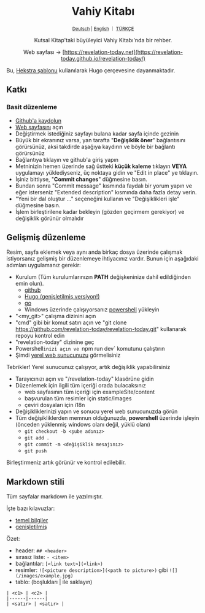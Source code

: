 <div align="center">
  <h1 align="center">Vahiy Kitabı</h1>
  <sup align="center"><a href="README.de.md">Deutsch</a> | <a href="README.md">English</a> ｜ <a href="README.tr.md">TÜRKÇE</a></sup>
  <p align="center">Kutsal Kitap'taki büyüleyici Vahiy Kitabı'nda bir rehber.</p>

Web sayfası → [https://revelation-today.net](https://revelation-today.github.io/revelation-today/)
</div>

Bu, [Hekstra şablonu](https://imfing.github.io/hextra/) kullanılarak Hugo çerçevesine dayanmaktadır.

## Katkı

### Basit düzenleme

- [Github'a kaydolun](https://github.com/signup?ref_cta=Sign+up&ref_loc=header+logged+out&ref_page=%2F&source=header-home)
- [Web sayfasını](https://revelation-today.github.io/revelation-today/) açın
- Değiştirmek istediğiniz sayfayı bulana kadar sayfa içinde gezinin
- Büyük bir ekranınız varsa, yan tarafta "**Değişiklik öner**" bağlantısını görürsünüz, aksi takdirde aşağıya kaydırın ve böyle bir bağlantı görürsünüz
- Bağlantıya tıklayın ve github'a giriş yapın
- Metninizin hemen üzerinde sağ üstteki **küçük kaleme** tıklayın **VEYA** uygulamayı yüklediyseniz, üç noktaya gidin ve "Edit in place" ye tıklayın.
- İşiniz bittiyse, "**Commit changes**" düğmesine basın.
- Bundan sonra "Commit message" kısmında faydalı bir yorum yapın ve eğer isterseniz "Extended description" kısmında daha fazla detay verin. 
- "Yeni bir dal oluştur ..." seçeneğini kullanın ve "Değişiklikleri işle" düğmesine basın.
- İşlem birleştirilene kadar bekleyin (gözden geçirmem gerekiyor) ve değişiklik görünür olmalıdır

## Gelişmiş düzenleme

Resim, sayfa eklemek veya aynı anda birkaç dosya üzerinde çalışmak istiyorsanız gelişmiş bir düzenlemeye ihtiyacınız vardır. Bunun için aşağıdaki adımları uygulamanız gerekir:
- Kurulum (Tüm kurulumlarınızın **PATH** değişkeninize dahil edildiğinden emin olun).
    - [github](https://git-scm.com/)
    - [Hugo (genişletilmiş versiyon!)](https://gohugo.io/installation/)
    - [go](https://go.dev/)
    - Windows üzerinde çalışıyorsanız [powershell](https://learn.microsoft.com/en-us/powershell/scripting/install/installing-powershell-on-windows?view=powershell-7.4) yükleyin
- "<my_git>" çalışma dizinini açın 
- "cmd" gibi bir komut satırı açın ve "git clone https://github.com/revelation-today/revelation-today.git" kullanarak repoyu kontrol edin
- "revelation-today" dizinine geç
- Powershell`inizi açın ve `npm run dev` komutunu çalıştırın
- Şimdi [yerel web sunucunuzu](http://localhost:1313/) görmelisiniz

Tebrikler! Yerel sunucunuz çalışıyor, artık değişiklik yapabilirsiniz

- Tarayıcınızı açın ve "<my-git>/revelation-today" klasörüne gidin
- Düzenlemek için ilgili tüm içeriği orada bulacaksınız
    - web sayfasının tüm içeriği için exampleSite/content
    - başvurulan tüm resimler için static/images
    - çeviri dosyaları için i18n
- Değişikliklerinizi yapın ve sonucu yerel web sunucunuzda görün
- Tüm değişikliklerden memnun olduğunuzda, **powershell** üzerinde işleyin (önceden yüklenmiş windows olanı değil, yüklü olanı)
    - `git checkout -b <şube adınız>`
    - `git add .`
    - `git commit -m <değişiklik mesajınız>`
    - `git push`
    
Birleştirmeniz artık görünür ve kontrol edilebilir.

## Markdown stili

Tüm sayfalar markdown ile yazılmıştır. 

İşte bazı kılavuzlar:
- [temel bilgiler](https://www.markdownguide.org/basic-syntax/)
- [genişletilmiş](https://www.markdownguide.org/extended-syntax/)

Özet:
- header: `## <header>`
- sırasız liste: `- <item>`
- bağlantılar: `[<link text>](<link>)`
- resimler: `![<picture description>](<path to picture>)` gibi `![](/images/example.jpg)`
- tablo: (boşlukları \| ile saklayın) 
```
| <c1> | <c2> |
|------|------|
| <satır> | <satır> |
```
